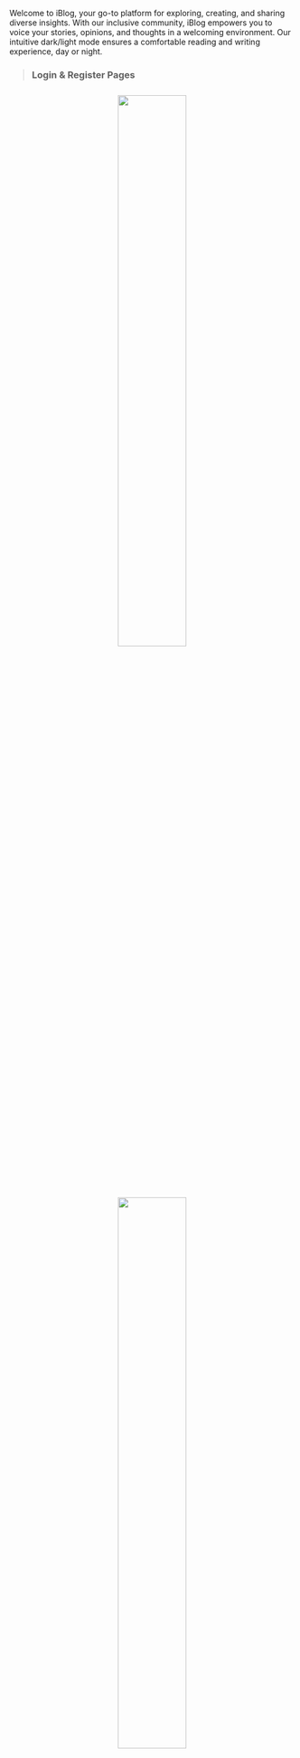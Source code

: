Welcome to iBlog, your go-to platform for exploring, creating, and sharing diverse insights. 
With our inclusive community, iBlog empowers you to voice your stories, opinions, and thoughts in a
welcoming environment. Our intuitive dark/light mode ensures a comfortable reading and writing experience, day or night.


> ###  Login & Register Pages
 <p align="center" justfy style="padding: 10px " >
<img src="https://github.com/isinnur/fullstack-blog-app/assets/98089962/5b291b5d-7d9f-4115-8ec6-8a0b4ccf8fee" width="50%" />
<img src="https://github.com/isinnur/fullstack-blog-app/assets/98089962/8afa2194-096b-4927-ae4b-86d326d2fdb4" width="50%"/>



> ### Home Page
 <p align="center" justfy style="padding: 10px" >
 <img src="https://github.com/isinnur/fullstack-blog-app/assets/98089962/49e9c342-fc5f-46e2-ab27-684a70121855" width="50%" />
 <img src="https://github.com/isinnur/fullstack-blog-app/assets/98089962/cf735ce9-1eeb-4ef4-9d96-9fbe17d6f351" width="50%"/>


> ### Single Post Page
 <p align="center" justfy style="padding: 10px" >
 <img src="https://github.com/isinnur/fullstack-blog-app/assets/98089962/cfa20691-cf6e-44f4-9065-1a22bdb00629" width="50%" />
 <img src="https://github.com/isinnur/fullstack-blog-app/assets/98089962/2dd71230-2880-4899-b6ad-8c6f11760ba3" width="50%"/>


> ###  Write Page
 <p align="center" justfy style="padding: 10px" >
 <img src="https://github.com/isinnur/fullstack-blog-app/assets/98089962/5ce537ec-bca1-4ac4-82ad-6dff2b9d8502" width="50%" />
 <img src="https://github.com/isinnur/fullstack-blog-app/assets/98089962/405888b4-c569-4a6d-98bc-e66c867ac333" width="50%"/>
 

> ### Settings Page
 <p align="center" justfy style="padding: 10px" >
 <img src="https://github.com/isinnur/fullstack-blog-app/assets/98089962/a5079e43-9709-41da-82d8-7e3678186dd4" width="50%" />
 <img src="https://github.com/isinnur/fullstack-blog-app/assets/98089962/01ad507a-3ad8-49b4-b86e-9b478efce6ec" width="50%"/>


## Tech
- ReactJS
- NodeJS
- ExpressJS
- MongoDB

## Key Features

- **User-Friendly Authentication**: Get started easily with our streamlined login and sign-up process.
- **Seamless Theme Switching**: Our intuitive toggle allows for a comfortable transition between dark and light themes, suiting your preference at any time.
- **Express Freely**: iBlog is designed for you to share your insights, offering a supportive platform for writers of all backgrounds.
